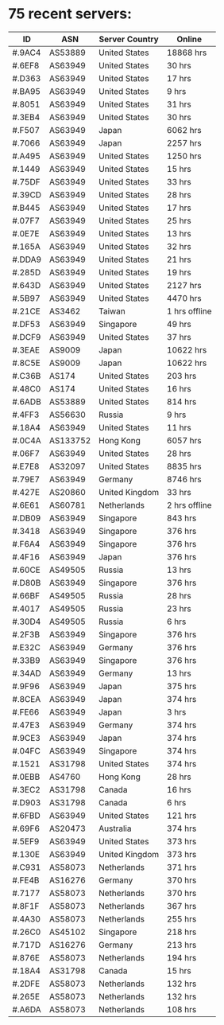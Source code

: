 # 75 recent servers:

| ID | ASN | Server Country | Online |
| ------ | ------ | ------ | ------ |
| #.9AC4 | AS53889 | United States | 18868 hrs |
| #.6EF8 | AS63949 | United States | 30 hrs |
| #.D363 | AS63949 | United States | 17 hrs |
| #.BA95 | AS63949 | United States | 9 hrs |
| #.8051 | AS63949 | United States | 31 hrs |
| #.3EB4 | AS63949 | United States | 30 hrs |
| #.F507 | AS63949 | Japan | 6062 hrs |
| #.7066 | AS63949 | Japan | 2257 hrs |
| #.A495 | AS63949 | United States | 1250 hrs |
| #.1449 | AS63949 | United States | 15 hrs |
| #.75DF | AS63949 | United States | 33 hrs |
| #.39CD | AS63949 | United States | 28 hrs |
| #.B445 | AS63949 | United States | 17 hrs |
| #.07F7 | AS63949 | United States | 25 hrs |
| #.0E7E | AS63949 | United States | 13 hrs |
| #.165A | AS63949 | United States | 32 hrs |
| #.DDA9 | AS63949 | United States | 21 hrs |
| #.285D | AS63949 | United States | 19 hrs |
| #.643D | AS63949 | United States | 2127 hrs |
| #.5B97 | AS63949 | United States | 4470 hrs |
| #.21CE | AS3462 | Taiwan | 1 hrs offline |
| #.DF53 | AS63949 | Singapore | 49 hrs |
| #.DCF9 | AS63949 | United States | 37 hrs |
| #.3EAE | AS9009 | Japan | 10622 hrs |
| #.8C5E | AS9009 | Japan | 10622 hrs |
| #.C36B | AS174 | United States | 203 hrs |
| #.48C0 | AS174 | United States | 16 hrs |
| #.6ADB | AS53889 | United States | 814 hrs |
| #.4FF3 | AS56630 | Russia | 9 hrs |
| #.18A4 | AS63949 | United States | 11 hrs |
| #.0C4A | AS133752 | Hong Kong | 6057 hrs |
| #.06F7 | AS63949 | United States | 28 hrs |
| #.E7E8 | AS32097 | United States | 8835 hrs |
| #.79E7 | AS63949 | Germany | 8746 hrs |
| #.427E | AS20860 | United Kingdom | 33 hrs |
| #.6E61 | AS60781 | Netherlands | 2 hrs offline |
| #.DB09 | AS63949 | Singapore | 843 hrs |
| #.3418 | AS63949 | Singapore | 376 hrs |
| #.F6A4 | AS63949 | Singapore | 376 hrs |
| #.4F16 | AS63949 | Japan | 376 hrs |
| #.60CE | AS49505 | Russia | 13 hrs |
| #.D80B | AS63949 | Singapore | 376 hrs |
| #.66BF | AS49505 | Russia | 28 hrs |
| #.4017 | AS49505 | Russia | 23 hrs |
| #.30D4 | AS49505 | Russia | 6 hrs |
| #.2F3B | AS63949 | Singapore | 376 hrs |
| #.E32C | AS63949 | Germany | 376 hrs |
| #.33B9 | AS63949 | Singapore | 376 hrs |
| #.34AD | AS63949 | Germany | 13 hrs |
| #.9F96 | AS63949 | Japan | 375 hrs |
| #.8CEA | AS63949 | Japan | 374 hrs |
| #.FE66 | AS63949 | Japan | 3 hrs |
| #.47E3 | AS63949 | Germany | 374 hrs |
| #.9CE3 | AS63949 | Japan | 374 hrs |
| #.04FC | AS63949 | Singapore | 374 hrs |
| #.1521 | AS31798 | United States | 374 hrs |
| #.0EBB | AS4760 | Hong Kong | 28 hrs |
| #.3EC2 | AS31798 | Canada | 16 hrs |
| #.D903 | AS31798 | Canada | 6 hrs |
| #.6FBD | AS63949 | United States | 121 hrs |
| #.69F6 | AS20473 | Australia | 374 hrs |
| #.5EF9 | AS63949 | United States | 373 hrs |
| #.130E | AS63949 | United Kingdom | 373 hrs |
| #.C931 | AS58073 | Netherlands | 371 hrs |
| #.FE4B | AS16276 | Germany | 370 hrs |
| #.7177 | AS58073 | Netherlands | 370 hrs |
| #.8F1F | AS58073 | Netherlands | 367 hrs |
| #.4A30 | AS58073 | Netherlands | 255 hrs |
| #.26C0 | AS45102 | Singapore | 218 hrs |
| #.717D | AS16276 | Germany | 213 hrs |
| #.876E | AS58073 | Netherlands | 194 hrs |
| #.18A4 | AS31798 | Canada | 15 hrs |
| #.2DFE | AS58073 | Netherlands | 132 hrs |
| #.265E | AS58073 | Netherlands | 132 hrs |
| #.A6DA | AS58073 | Netherlands | 108 hrs |

